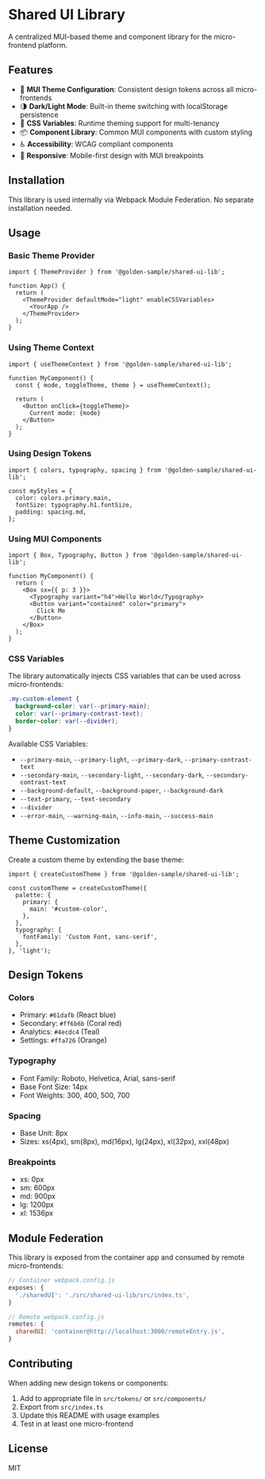 # Shared UI Library

A centralized MUI-based theme and component library for the micro-frontend platform.

## Features

- 🎨 **MUI Theme Configuration**: Consistent design tokens across all micro-frontends
- 🌗 **Dark/Light Mode**: Built-in theme switching with localStorage persistence
- 🎯 **CSS Variables**: Runtime theming support for multi-tenancy
- 📦 **Component Library**: Common MUI components with custom styling
- ♿ **Accessibility**: WCAG compliant components
- 📱 **Responsive**: Mobile-first design with MUI breakpoints

## Installation

This library is used internally via Webpack Module Federation. No separate installation needed.

## Usage

### Basic Theme Provider

```tsx
import { ThemeProvider } from '@golden-sample/shared-ui-lib';

function App() {
  return (
    <ThemeProvider defaultMode="light" enableCSSVariables>
      <YourApp />
    </ThemeProvider>
  );
}
```

### Using Theme Context

```tsx
import { useThemeContext } from '@golden-sample/shared-ui-lib';

function MyComponent() {
  const { mode, toggleTheme, theme } = useThemeContext();
  
  return (
    <Button onClick={toggleTheme}>
      Current mode: {mode}
    </Button>
  );
}
```

### Using Design Tokens

```tsx
import { colors, typography, spacing } from '@golden-sample/shared-ui-lib';

const myStyles = {
  color: colors.primary.main,
  fontSize: typography.h1.fontSize,
  padding: spacing.md,
};
```

### Using MUI Components

```tsx
import { Box, Typography, Button } from '@golden-sample/shared-ui-lib';

function MyComponent() {
  return (
    <Box sx={{ p: 3 }}>
      <Typography variant="h4">Hello World</Typography>
      <Button variant="contained" color="primary">
        Click Me
      </Button>
    </Box>
  );
}
```

### CSS Variables

The library automatically injects CSS variables that can be used across micro-frontends:

```css
.my-custom-element {
  background-color: var(--primary-main);
  color: var(--primary-contrast-text);
  border-color: var(--divider);
}
```

Available CSS Variables:
- `--primary-main`, `--primary-light`, `--primary-dark`, `--primary-contrast-text`
- `--secondary-main`, `--secondary-light`, `--secondary-dark`, `--secondary-contrast-text`
- `--background-default`, `--background-paper`, `--background-dark`
- `--text-primary`, `--text-secondary`
- `--divider`
- `--error-main`, `--warning-main`, `--info-main`, `--success-main`

## Theme Customization

Create a custom theme by extending the base theme:

```tsx
import { createCustomTheme } from '@golden-sample/shared-ui-lib';

const customTheme = createCustomTheme({
  palette: {
    primary: {
      main: '#custom-color',
    },
  },
  typography: {
    fontFamily: 'Custom Font, sans-serif',
  },
}, 'light');
```

## Design Tokens

### Colors
- Primary: `#61dafb` (React blue)
- Secondary: `#ff6b6b` (Coral red)
- Analytics: `#4ecdc4` (Teal)
- Settings: `#ffa726` (Orange)

### Typography
- Font Family: Roboto, Helvetica, Arial, sans-serif
- Base Font Size: 14px
- Font Weights: 300, 400, 500, 700

### Spacing
- Base Unit: 8px
- Sizes: xs(4px), sm(8px), md(16px), lg(24px), xl(32px), xxl(48px)

### Breakpoints
- xs: 0px
- sm: 600px
- md: 900px
- lg: 1200px
- xl: 1536px

## Module Federation

This library is exposed from the container app and consumed by remote micro-frontends:

```javascript
// Container webpack.config.js
exposes: {
  './sharedUI': './src/shared-ui-lib/src/index.ts',
}

// Remote webpack.config.js
remotes: {
  sharedUI: 'container@http://localhost:3000/remoteEntry.js',
}
```

## Contributing

When adding new design tokens or components:
1. Add to appropriate file in `src/tokens/` or `src/components/`
2. Export from `src/index.ts`
3. Update this README with usage examples
4. Test in at least one micro-frontend

## License

MIT



